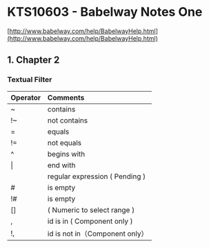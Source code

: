 # KTS10603 - Babelway Notes One

[http://www.babelway.com/help/BabelwayHelp.html](http://www.babelway.com/help/BabelwayHelp.html)

## 1. Chapter 2

### Textual Filter

| Operator | Comments |
| :--- | :--- |
| ~ | contains |
| !~ | not contains |
| = | equals |
| != | not equals |
| ^ | begins with |
| \| | end with |
|  | regular expression \( Pending \) |
| \# | is empty |
| !\# | is empty |
| \[\] | \( Numeric to select range \) |
| , | id is in \( Component only \) |
| !, | id is not in（Component only） |



